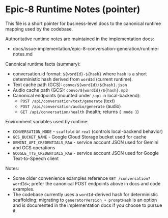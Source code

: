 # Epic-8 Runtime Notes (pointer)

This file is a short pointer for business-level docs to the canonical runtime mapping used by the codebase.

Authoritative runtime notes are maintained in the implementation docs:

- docs/issue-implementation/epic-8-conversation-generation/runtime-notes.md

Canonical runtime facts (summary):

- conversation.id format: `${wordId}-${hash}` where `hash` is a short deterministic hash derived from `wordId` (current runtime).
- Text cache path (GCS): `convo/${wordId}/${hash}.json`
- Audio cache path (GCS): `convo/${wordId}/${hash}.mp3`
- Canonical endpoints (mounted under `/api` in local-backend):
  - `POST /api/conversation/text/generate` (text)
  - `POST /api/conversation/audio/generate` (audio)
  - `GET /api/conversation/health` (health; returns `{ mode }`)

Environment variables used by runtime:

- `CONVERSATION_MODE` - `scaffold` or `real` (controls local-backend behavior)
- `GCS_BUCKET_NAME` - Google Cloud Storage bucket used for cache
- `GEMINI_API_CREDENTIALS_RAW` - service account JSON used for Gemini and GCS operations
- `GOOGLE_TTS_CREDENTIALS_RAW` - service account JSON used for Google Text-to-Speech client

Notes:

- Some older convenience examples reference `GET /conversation?wordId=`; prefer the canonical POST endpoints above in docs and code examples.
- The codebase currently uses a `wordId`-derived hash for deterministic scaffolding; migrating to `generatorVersion + promptHash` is an option and is documented in the implementation docs if you choose to pursue it.

